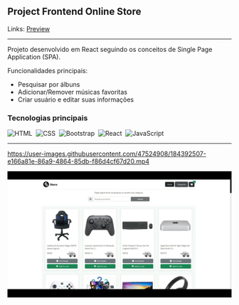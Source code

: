 ## Project Frontend Online Store

Links: <a href="https://guyddogl.github.io/trybe-project-frontend-online-store/">Preview</a>
<hr/>

Projeto desenvolvido em React seguindo os conceitos de Single Page Application (SPA).

Funcionalidades principais:
- Pesquisar por álbuns
- Adicionar/Remover músicas favoritas
- Criar usuário e editar suas informações

### Tecnologias principais
![HTML](https://img.shields.io/badge/-HTML-1b374b?style=for-the-badge&logo=HTML5)&nbsp;
![CSS](https://img.shields.io/badge/-CSS-1b374b?style=for-the-badge&logo=CSS3&logoColor=1572B6)&nbsp;
![Bootstrap](https://img.shields.io/badge/-Bootstrap-1b374b?style=for-the-badge&logo=Bootstrap)&nbsp;
![React](https://img.shields.io/badge/-React-1b374b?style=for-the-badge&logo=React)&nbsp;
![JavaScript](https://img.shields.io/badge/-JavaScript-1b374b?style=for-the-badge&logo=javascript)&nbsp;
<hr/>

https://user-images.githubusercontent.com/47524908/184392507-e166a81e-86a9-4864-85db-f86d4cf67d20.mp4

<img src="https://raw.githubusercontent.com/guyddogl/trybe-project-frontend-online-store/main/public/Frontend%20Online%20Store.mp4_snapshot_00.17.197.jpg" alt="Imagem Preview" />
